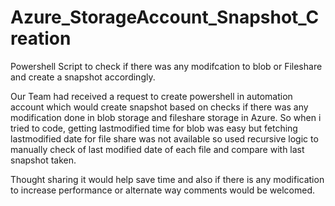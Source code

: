 # Azure_StorageAccount_Snapshot_Creation
Powershell Script to check if there was any modifcation to blob or Fileshare and create a snapshot accordingly.


Our Team had received a request to create powershell in automation account which would create snapshot based on checks if there was any modification done in blob storage and fileshare storage in Azure.
So when i tried to code, getting lastmodified time for blob was easy but fetching lastmodified date for file share was not available so used recursive logic to manually check of last modified date of each file and compare with last snapshot taken.

Thought sharing it would help save time and also if there is any modification to increase performance or alternate way comments would be welcomed.

